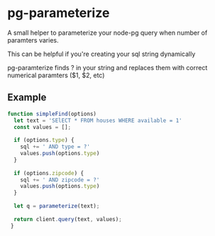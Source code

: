 # pg-parameterize
A small helper to parameterize your node-pg query when number of paramters varies.

This can be helpful if you're creating your sql string dynamically

pg-paramterize finds ? in  your string and replaces them with correct numerical paramters ($1, $2, etc)

## Example
```javascript
function simpleFind(options)
  let text = 'SElECT * FROM houses WHERE available = 1'
  const values = [];
  
  if (options.type) {
    sql += ' AND type = ?'
    values.push(options.type)
  }
  
  if (options.zipcode) {
    sql += ' AND zipcode = ?'
    values.push(options.type)
  }
  
  let q = parameterize(text);
  
  return client.query(text, values);
 }
 ```
